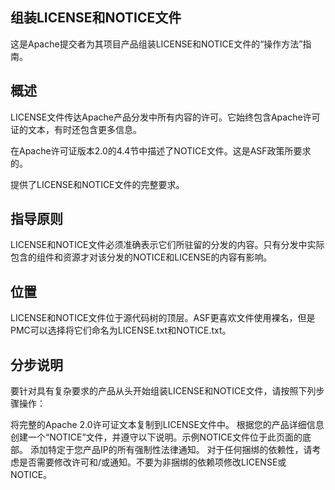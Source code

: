 ## 组装LICENSE和NOTICE文件

这是Apache提交者为其项目产品组装LICENSE和NOTICE文件的“操作方法”指南。

## 概述

LICENSE文件传达Apache产品分发中所有内容的许可。它始终包含Apache许可证的文本，有时还包含更多信息。

在Apache许可证版本2.0的4.4节中描述了NOTICE文件。这是ASF政策所要求的。

提供了LICENSE和NOTICE文件的完整要求。

## 指导原则

LICENSE和NOTICE文件必须准确表示它们所驻留的分发的内容。只有分发中实际包含的组件和资源才对该分发的NOTICE和LICENSE的内容有影响。

## 位置
LICENSE和NOTICE文件位于源代码树的顶层。ASF更喜欢文件使用裸名，但是PMC可以选择将它们命名为LICENSE.txt和NOTICE.txt。

## 分步说明
要针对具有复杂要求的产品从头开始组装LICENSE和NOTICE文件，请按照下列步骤操作：

将完整的Apache 2.0许可证文本复制到LICENSE文件中。
根据您的产品详细信息创建一个“NOTICE”文件，并遵守以下说明。示例NOTICE文件位于此页面的底部。
添加特定于您产品IP的所有强制性法律通知。
对于任何捆绑的依赖性，请考虑是否需要修改许可和/或通知。不要为非捆绑的依赖项修改LICENSE或NOTICE。
